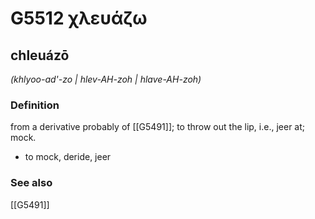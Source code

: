 # G5512 χλευάζω

## chleuázō

_(khlyoo-ad'-zo | hlev-AH-zoh | hlave-AH-zoh)_

### Definition

from a derivative probably of [[G5491]]; to throw out the lip, i.e., jeer at; mock.

- to mock, deride, jeer

### See also

[[G5491]]

